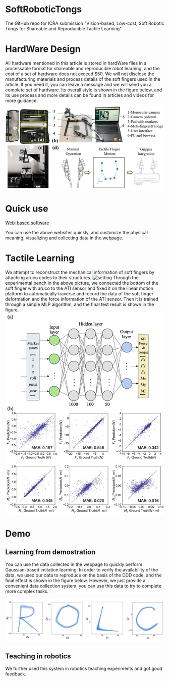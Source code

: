 # SoftRoboticTongs
The GitHub repo for ICRA submission "Vision-based, Low-cost, Soft Robotic Tongs for Shareable and Reproducible Tactile Learning"

# HardWare Design
All hardware mentioned in this article is stored in hardWare files in a processable format for shareable and reproducible robot learning, and the cost of a set of hardware does not exceed $50. We will not disclose the manufacturing materials and process details of the soft fingers used in the article. If you need it, you can leave a message and we will send you a complete set of hardware. Its overall style is shown in the figure below, and its use process and more details can be found in articles and videos for more guidance.
![overall](readmeMaterial/overall.jpg)

# Quick use
[Web-based software](https://me336.asyst.design/CustomSetting.html)

You can use the above websites quickly, and customize the physical meaning, visualizing and collecting data in the webpage.

# Tactile Learning

We attempt to reconstruct the mechanical information of soft fingers by attaching aruco codes to their structures.
![setting](readmeMaterial/setting.jpg)
Through the experimental bench in the above picture, we connected the bottom of the soft finger with aruco to the ATI sensor and fixed it on the linear motion platform to automatically traverse and record the data of the soft finger deformation and the force information of the ATI sensor. Then it is trained through a simple MLP algorithm, and the final test result is shown in the figure.
![overall](readmeMaterial/tactileLearning.jpg)

# Demo
## Learning from demostration
You can use the data collected in the webpage to quickly perform Gaussian-based imitation learning. In order to verify the availability of the data, we used our data to reproduce on the basis of the DDD code, and the final effect is shown in the figure below. However, we just provide a convenient data collection system, you can use this data to try to complete more complex tasks.

![LFD_demo](readmeMaterial/LFDtest.png)


## Teaching in robotics 

We further used this system in robotics teaching experiments and got good feedback.